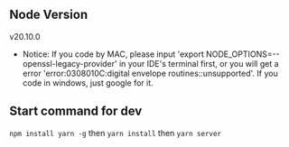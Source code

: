 ## Node Version
v20.10.0

- Notice:
If you code by MAC, please input 'export NODE_OPTIONS=--openssl-legacy-provider' in your IDE's terminal first, or you will get a error 'error:0308010C:digital envelope routines::unsupported'.
If you code in windows, just google for it.

## Start command for dev
`npm install yarn -g`
then
`yarn install`
then
`yarn server`